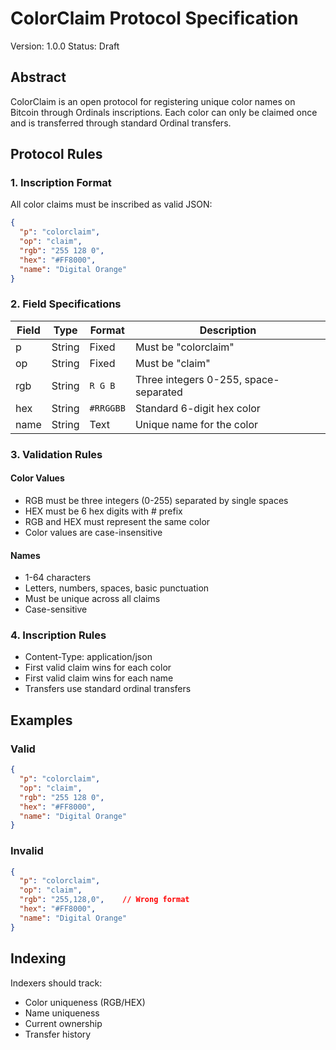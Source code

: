 # ColorClaim Protocol Specification
Version: 1.0.0
Status: Draft

## Abstract
ColorClaim is an open protocol for registering unique color names on Bitcoin through Ordinals inscriptions. Each color can only be claimed once and is transferred through standard Ordinal transfers.

## Protocol Rules

### 1. Inscription Format
All color claims must be inscribed as valid JSON:
```json
{
  "p": "colorclaim",
  "op": "claim",
  "rgb": "255 128 0",
  "hex": "#FF8000",
  "name": "Digital Orange"
}
```

### 2. Field Specifications
| Field | Type   | Format | Description |
|-------|--------|--------|-------------|
| p     | String | Fixed  | Must be "colorclaim" |
| op    | String | Fixed  | Must be "claim" |
| rgb   | String | `R G B`| Three integers 0-255, space-separated |
| hex   | String | `#RRGGBB` | Standard 6-digit hex color |
| name  | String | Text   | Unique name for the color |

### 3. Validation Rules

#### Color Values
- RGB must be three integers (0-255) separated by single spaces
- HEX must be 6 hex digits with # prefix
- RGB and HEX must represent the same color
- Color values are case-insensitive

#### Names
- 1-64 characters
- Letters, numbers, spaces, basic punctuation
- Must be unique across all claims
- Case-sensitive

### 4. Inscription Rules
- Content-Type: application/json
- First valid claim wins for each color
- First valid claim wins for each name
- Transfers use standard ordinal transfers

## Examples

### Valid
```json
{
  "p": "colorclaim",
  "op": "claim",
  "rgb": "255 128 0",
  "hex": "#FF8000",
  "name": "Digital Orange"
}
```

### Invalid
```json
{
  "p": "colorclaim",
  "op": "claim",
  "rgb": "255,128,0",    // Wrong format
  "hex": "#FF8000",
  "name": "Digital Orange"
}
```

## Indexing
Indexers should track:
- Color uniqueness (RGB/HEX)
- Name uniqueness
- Current ownership
- Transfer history
